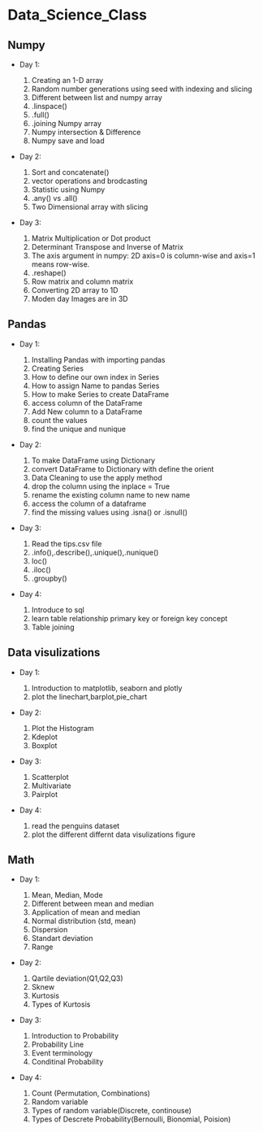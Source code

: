 # Data_Science_Class
## Numpy
* Day 1:
  
  1.  Creating an 1-D array 
  2.  Random number generations using seed with     indexing and slicing
  3.  Different between list and numpy array
  4.  .linspace()
  5.  .full()
  6.  .joining Numpy array
  7.  Numpy intersection & Difference
  8.  Numpy save and load

* Day 2:  
  
  1. Sort and concatenate()
  2. vector operations and brodcasting
  3. Statistic using Numpy
  4. .any() vs .all()
  5. Two Dimensional array with slicing 

* Day 3:

  1. Matrix Multiplication or Dot product
  2. Determinant Transpose and Inverse of Matrix
  3. The axis argument in numpy: 2D axis=0 is column-wise and axis=1 means row-wise.
  4. .reshape()
  5. Row matrix and column matrix
  6. Converting 2D array to 1D
  7. Moden day Images are in 3D


## Pandas
* Day 1:

  1. Installing Pandas with importing pandas
  2. Creating Series
  3. How to define our own index in Series
  4. How to assign Name to pandas Series
  5. How to make Series to create DataFrame
  6. access column of the DataFrame
  7. Add New column to a DataFrame
  8. count the values
  9. find the unique and nunique

* Day 2:
  1. To make DataFrame using Dictionary
  2. convert DataFrame to Dictionary with define the orient 
  3. Data Cleaning to use the apply method
  4. drop the column using the inplace = True
  5. rename the existing column name to new name
  6. access the column of a dataframe
  7. find the missing values using .isna() or .isnull()

* Day 3:
  1. Read the tips.csv file
  2. .info(),.describe(),.unique(),.nunique()
  3. loc()
  4. .iloc()
  5. .groupby()

* Day 4:
  1. Introduce to sql
  2. learn table relationship primary key or foreign key concept
  3. Table joining


## Data visulizations
* Day 1:
  1. Introduction to matplotlib, seaborn and plotly
  2. plot the linechart,barplot,pie_chart

* Day 2:
  1. Plot the Histogram
  2. Kdeplot
  3. Boxplot
 
* Day 3:
  1. Scatterplot
  2. Multivariate
  3. Pairplot

* Day 4:
  1. read the penguins dataset 
  2. plot the different differnt data visulizations figure

## Math
* Day 1:
  1. Mean, Median, Mode
  2. Different between mean and median
  3. Application of mean and median
  4. Normal distribution (std, mean)
  5. Dispersion
  6. Standart deviation
  7. Range

* Day 2:
  1. Qartile deviation(Q1,Q2,Q3)
  2. Sknew
  3. Kurtosis
  4. Types of Kurtosis

* Day 3:
  1. Introduction to Probability
  2. Probability Line
  3. Event terminology
  4. Conditinal Probability
  
* Day 4:
  1. Count (Permutation, Combinations)
  2. Random variable  
  3. Types of random variable(Discrete, continouse)
  4. Types of Descrete Probability(Bernoulli, Bionomial, Poision)
       

       
